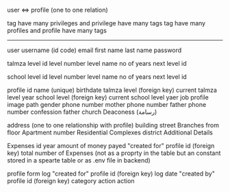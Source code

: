 user <=> profile (one to one relation)

tag have many privileges and privilege have many tags
tag have many profiles and profile have many tags

---

user
username (id code)
email
first name
last name
password

talmza level
id
level number
level name
no of years
next level id

school level
id
level number
level name
no of years
next level id

profile
id
name (unique)
birthdate
talmza level (foreign key)
current talmza level year
school level (foreign key)
current school level yaer
job
profile image path
gender
phone number
mother phone number
father phone number
confession father
church
Deaconess (رسامة)

address (one to one relationship with profile)
building
street
Branches from
floor
Apartment number
Residential Complexes
district
Additional Details

Expenses
id
year
amount of money payed
"created for" profile id (foreign key)
total number of Expenses (not as a proprty in the table but an constant stored in a spearte table or as .env file in backend)

profile form log
"created for" profile id (foreign key)
log date
"created by" profile id (foreign key)
category action
action
